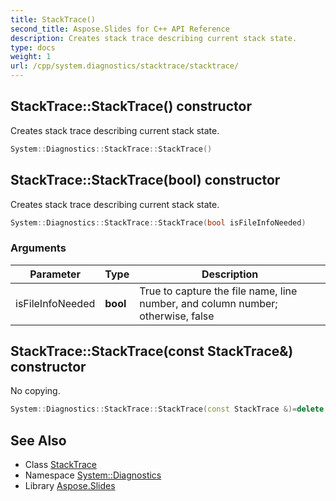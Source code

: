```yaml
---
title: StackTrace()
second_title: Aspose.Slides for C++ API Reference
description: Creates stack trace describing current stack state.
type: docs
weight: 1
url: /cpp/system.diagnostics/stacktrace/stacktrace/
---
```

## StackTrace::StackTrace() constructor


Creates stack trace describing current stack state.

```cpp
System::Diagnostics::StackTrace::StackTrace()
```

## StackTrace::StackTrace(bool) constructor


Creates stack trace describing current stack state.

```cpp
System::Diagnostics::StackTrace::StackTrace(bool isFileInfoNeeded)
```


### Arguments

| Parameter | Type | Description |
| --- | --- | --- |
| isFileInfoNeeded | **bool** | True to capture the file name, line number, and column number; otherwise, false |

## StackTrace::StackTrace(const StackTrace\&) constructor


No copying.

```cpp
System::Diagnostics::StackTrace::StackTrace(const StackTrace &)=delete
```

## See Also

* Class [StackTrace](./)
* Namespace [System::Diagnostics](../)
* Library [Aspose.Slides](../../)